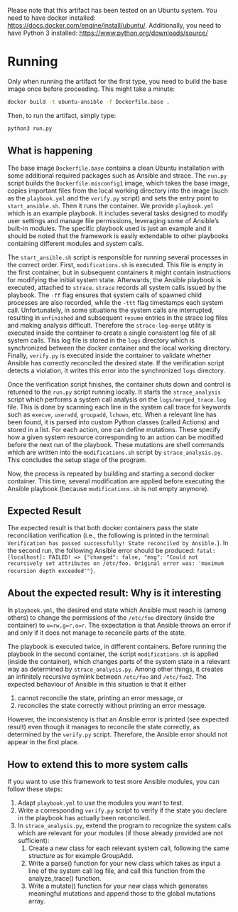 Please note that this artifact has been tested on an Ubuntu system. You need to have docker installed: https://docs.docker.com/engine/install/ubuntu/. Additionally, you need to have Python 3 installed: https://www.python.org/downloads/source/ 


# Running

Only when running the artifact for the first type, you need to build the base image once before proceeding. This might take a minute:
```bash
docker build -t ubuntu-ansible -f Dockerfile.base .
``` 

Then, to run the artifact, simply type:
```bash
python3 run.py
``` 


## What is happening

The base image `Dockerfile.base` contains a clean Ubuntu installation with some additional required packages such as Ansible and strace. The `run.py` script builds the `Dockerfile.misconfig1` image, which takes the base image, copies important files from the local working directory into the image (such as the `playbook.yml` and the `verify.py` script) and sets the entry point to `start_ansible.sh`. Then it runs the container. We provide `playbook.yml` which is an example playbook. It includes several tasks designed to modify user settings
and manage file permissions, leveraging some of Ansible’s built-in modules. The specific playbook used is just an example and it should be noted that the framework is easily
extendable to other playbooks containing different modules and system calls.

The `start_ansible.sh` script is responsible for running several processes in the correct order. First, `modifications.sh` is executed. This file is empty in the first container, but in subsequent containers it might contain instructions for modifying the initial system state. Afterwards, the Ansible playbook is executed, attached to `strace`. `strace` records all system calls issued by the playbook. The `-ff` flag ensures that system calls of spawned child processes are also recorded, while the `-ttt` flag timestamps each system call. Unfortunately, in some situations the system calls are interrupted, resulting in `unfinished` and subsequent `resume` entries in the strace log files and making analysis difficult. Therefore the `strace-log-merge` utility is executed inside the container to create a single consistent log file of all system calls. This log file is stored in the `logs` directory which is synchronized between the docker container and the local working directory. Finally, `verify.py` is executed inside the container to validate whether Ansible has correctly reconciled the desired state. If the verification script detects a violation, it writes this error into the synchronized `logs` directory.

Once the verification script finishes, the container shuts down and control is returned to the `run.py` script running locally. It starts the `strace_analysis` script which performs a system call analysis on the `logs/merged_trace.log` file. This is done by scanning each line in the system call trace for keywords such as `execve`, `useradd`, `groupadd`, `lchown`, etc. When a relevant line has been found, it is parsed into custom Python classes (called Actions) and stored in a list. For each action, one can define mutations. These specify how a given system resource corresponding to an action can be modified before the next run of the playbook. These mutations are shell commands which are written into the `modifications.sh` script by `strace_analysis.py`. This concludes the setup stage of the program.

Now, the process is repeated by building and starting a second docker container. This time, several modification are applied before executing the Ansible playbook (because `modifications.sh` is not empty anymore). 


## Expected Result

The expected result is that both docker containers pass the state reconciliation verification (i.e., the following is printed in the terminal: `Verification has passed successfully! State reconciled by Ansible.`). In the second run, the following Ansible error should be produced: `fatal: [localhost]: FAILED! => {"changed": false, "msg": "Could not recursively set attributes on /etc/foo. Original error was: 'maximum recursion depth exceeded'"}`. 


## About the expected result: Why is it interesting

In `playbook.yml`, the desired end state which Ansible must reach is (among others) to change the permissions of the `/etc/foo` directory (inside the container) to `u=rw,g=r,o=r`. The expectation is that Ansible throws an error if and only if it does not manage to reconcile parts of the state. 

The playbook is executed twice, in different containers. Before running the playbook in the second container, the script `modifications.sh` is applied (inside the container), which changes parts of the system state in a relevant way as determined by `strace_analysis.py`. Among other things, it creates an infinitely recursive symlink between `/etc/foo` and `/etc/foo2`. The expected behaviour of Ansible in this situation is that it either 
1. cannot reconcile the state, printing an error message, or 
2. reconciles the state correctly without printing an error message.

However, the inconsistency is that an Ansible error is printed (see expected result) even though it manages to reconcile the state correctly, as determined by the `verify.py` script. Therefore, the Ansible error should not appear in the first place.

## How to extend this to more system calls

If you want to use this framework to test more Ansible modules, you can follow these steps:
1. Adapt `playbook.yml` to use the modules you want to test.
2. Write a corresponding `verify.py` script to verify if the state you declare in the playbook has actually been reconciled.
3. In `strace_analysis.py`, extend the program to recognize the system calls which are relevant for your modules (if those already provided are not sufficient):
    1. Create a new class for each relevant system call, following the same structure as for example GroupAdd.
    2. Write a parse() function for your new class which takes as input a line of the system call log file, and call this function from the analyze_trace() function.
    3. Write a mutate() function for your new class which generates meaningful mutations and append those to the global mutations array.
